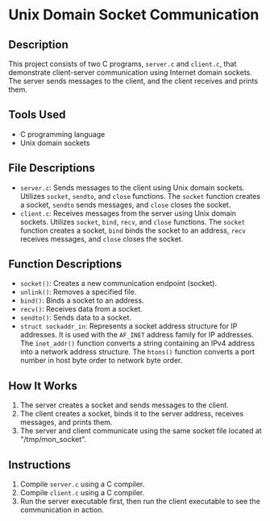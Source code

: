 # Unix Domain Socket Communication

## Description

This project consists of two C programs, `server.c` and `client.c`, that demonstrate client-server communication using Internet domain sockets. The server sends messages to the client, and the client receives and prints them.

## Tools Used

- C programming language
- Unix domain sockets

## File Descriptions

- `server.c`: Sends messages to the client using Unix domain sockets. Utilizes `socket`, `sendto`, and `close` functions. The `socket` function creates a socket, `sendto` sends messages, and `close` closes the socket.
- `client.c`: Receives messages from the server using Unix domain sockets. Utilizes `socket`, `bind`, `recv`, and `close` functions. The `socket` function creates a socket, `bind` binds the socket to an address, `recv` receives messages, and `close` closes the socket.

## Function Descriptions

- `socket()`: Creates a new communication endpoint (socket).
- `unlink()`: Removes a specified file.
- `bind()`: Binds a socket to an address.
- `recv()`: Receives data from a socket.
- `sendto()`: Sends data to a socket.
- `struct sockaddr_in`: Represents a socket address structure for IP addresses. It is used with the `AF_INET` address family for IP addresses. The `inet_addr()` function converts a string containing an IPv4 address into a network address structure. The `htons()` function converts a port number in host byte order to network byte order.

## How It Works

1. The server creates a socket and sends messages to the client.
2. The client creates a socket, binds it to the server address, receives messages, and prints them.
3. The server and client communicate using the same socket file located at "/tmp/mon_socket".

## Instructions

1. Compile `server.c` using a C compiler.
2. Compile `client.c` using a C compiler.
3. Run the server executable first, then run the client executable to see the communication in action.
